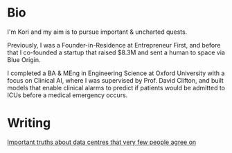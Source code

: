 # Bio 
I'm Kori and my aim is to pursue important & uncharted quests.

Previously, I was a Founder-in-Residence at Entrepreneur First, and before that I co-founded a startup that raised $8.3M and sent a human to space via Blue Origin.

I completed a BA & MEng in Engineering Science at Oxford University with a focus on Clinical AI, where I was supervised by Prof. David Clifton, and built models that enable clinical alarms to predict if patients would be admitted to ICUs before a medical emergency occurs.

# Writing
[Important truths about data centres that very few people agree on](https://www.kori.ooo/)
